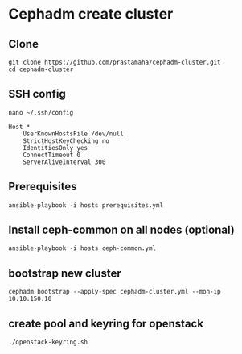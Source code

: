 # Cephadm create cluster

## Clone

```
git clone https://github.com/prastamaha/cephadm-cluster.git
cd cephadm-cluster
```

## SSH config
```
nano ~/.ssh/config
```
```
Host *
    UserKnownHostsFile /dev/null
    StrictHostKeyChecking no
    IdentitiesOnly yes
    ConnectTimeout 0
    ServerAliveInterval 300
```

## Prerequisites

```
ansible-playbook -i hosts prerequisites.yml
```

## Install ceph-common on all nodes (optional)

```
ansible-playbook -i hosts ceph-common.yml
```

## bootstrap new cluster

```
cephadm bootstrap --apply-spec cephadm-cluster.yml --mon-ip 10.10.150.10
```

## create pool and keyring for openstack
```
./openstack-keyring.sh
```


